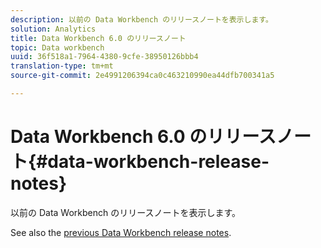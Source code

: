 ```yaml
---
description: 以前の Data Workbench のリリースノートを表示します。
solution: Analytics
title: Data Workbench 6.0 のリリースノート
topic: Data workbench
uuid: 36f518a1-7964-4380-9cfe-38950126bbb4
translation-type: tm+mt
source-git-commit: 2e4991206394ca0c463210990ea44dfb700341a5

---
```



# Data Workbench 6.0 のリリースノート{#data-workbench-release-notes}

以前の Data Workbench のリリースノートを表示します。

See also the [previous Data Workbench release notes](https://docs.adobe.com/content/help/en/data-workbench/using/release-notes/c-release-notes-insight-600.html).
